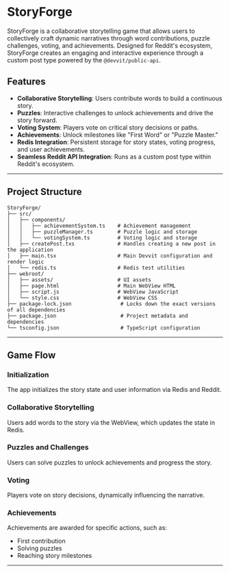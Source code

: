 # StoryForge

StoryForge is a collaborative storytelling game that allows users to collectively craft dynamic narratives through word contributions, puzzle challenges, voting, and achievements. Designed for Reddit's ecosystem, StoryForge creates an engaging and interactive experience through a custom post type powered by the `@devvit/public-api`.

## Features

- **Collaborative Storytelling**: Users contribute words to build a continuous story.
- **Puzzles**: Interactive challenges to unlock achievements and drive the story forward.
- **Voting System**: Players vote on critical story decisions or paths.
- **Achievements**: Unlock milestones like "First Word" or "Puzzle Master."
- **Redis Integration**: Persistent storage for story states, voting progress, and user achievements.
- **Seamless Reddit API Integration**: Runs as a custom post type within Reddit's ecosystem.

---

## Project Structure

```plaintext
StoryForge/
├── src/
│   ├── components/
│   │   ├── achievementSystem.ts    # Achievement management
│   │   ├── puzzleManager.ts        # Puzzle logic and storage
│   │   └── votingSystem.ts         # Voting logic and storage
│   ├── createPost.txs              # Handles creating a new post in the application
│   ├── main.tsx                    # Main Devvit configuration and render logic
│   └── redis.ts                    # Redis test utilities
├── webroot/
│   ├── assets/                     # UI assets
│   ├── page.html                   # Main WebView HTML
│   ├── script.js                   # WebView JavaScript
│   └── style.css                   # WebView CSS
├── package-lock.json                # Locks down the exact versions of all dependencies
├── package.json                     # Project metadata and dependencies
└── tsconfig.json                    # TypeScript configuration
```

---

## Game Flow

### Initialization
The app initializes the story state and user information via Redis and Reddit.

### Collaborative Storytelling
Users add words to the story via the WebView, which updates the state in Redis.

### Puzzles and Challenges
Users can solve puzzles to unlock achievements and progress the story.

### Voting
Players vote on story decisions, dynamically influencing the narrative.

### Achievements
Achievements are awarded for specific actions, such as:
- First contribution
- Solving puzzles
- Reaching story milestones

---
